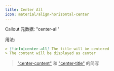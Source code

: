 ```yaml
---
title: Center All
icon: material/align-horizontal-center
---
```


Callout 元数据: "center-all"

用法:

```md
> [!info|center-all] The title will be centered
> The content will be displayed as center
```

> ["center-content"](../content-styling/page-3.md) 和 ["center-title"](../title-styling/page-13.md) 的简写

